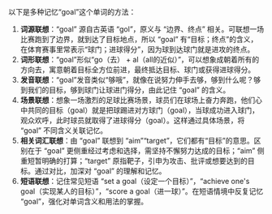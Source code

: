 以下是多种记忆“goal”这个单词的方法：
1. **词源联想**：“goal” 源自古英语 “gol”，原义与 “边界、终点” 相关。可联想一场比赛跑到了边界，就到达了目标地点，所以 “goal” 有“目标；终点”的含义，在体育赛事里常表示“球门；进球得分”，因为球到达球门就是进攻的终点。 
2. **词形联想**：“goal”形似“go（去） + al（all的近似）”，可以想象成朝着所有的方向去，寓意朝着目标全方位前进，最终抵达目标、球门或获得进球得分。 
3. **发音联想**：“goal”发音类似“够哦”，就像在说努力伸手去够，够到什么呢？够到我们的目标，够到球门让球进门得分，由此记住 “goal” 的含义。 
4. **场景联想**：想象一场激烈的足球比赛场景，球员们在球场上奋力奔跑，他们心中共同的目标（goal）就是把球踢进对方球门（goal），当球成功进入球门，观众欢呼，此时球员就取得了进球得分（goal）。这样通过具体场景，将 “goal” 不同含义关联记忆。 
5. **相关词汇联想**：由 “goal” 联想到 “aim”“target”，它们都有“目标”的意思。区别在于 “goal” 更侧重经过考虑和选择，需坚持不懈努力达成的目标；“aim” 侧重短暂明确的打算；“target” 原指靶子，引申为攻击、批评或想要达到的目标。通过对比，加深对 “goal” 的理解和记忆。 
6. **短语联想**：记住常见短语 “set a goal（设定一个目标）”，“achieve one's goal（实现某人的目标）”，“score a goal（进一球）”。在短语情境中反复记忆 “goal”，强化对单词含义和用法的掌握。 